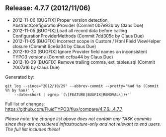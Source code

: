 ## Release: 4.7.7 (2012/11/06)

* 2012-11-06 [BUGFIX] Proper version detection, AbstractConfigurationProvider (Commit 0b7e93b by Claus Due)
* 2012-11-05 [BUGFIX] Load all record data before calling ConfigurationProviderMethods (Commit 7dd305c by Claus Due)
* 2012-11-05 [BUGFIX] Incorrect scope in Custom / Html Field ViewHelper closure (Commit 6ce6a34 by Claus Due)
* 2012-10-30 [BUGFIX] Ignore Provider field names on inconsistent TYPO3 versions (Commit ccfba44 by Claus Due)
* 2012-10-29 [BUGFIX] Remove trailing comma, ext_tables.sql (Commit 2007a16 by Claus Due)

Generated by:

```
git log --since="2012/10/29" --abbrev-commit --pretty='%ad %s (Commit %h by %an)' \
    --date=short | egrep '(\[FEATURE|BUGFIX|REMOVAL\])+'`
```

Full list of changes: https://github.com/FluidTYPO3/flux/compare/4.7.6...4.7.7

*Please note: the change list above does not contain any TASK commits since they are considered 
infrastructure-only and not relevant to end users. The full list includes these!*

